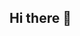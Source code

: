 ## Hi there 👋

<!--
Estou em processo de transição de carreira, cursando a formação de Full Stack pela Dev Club, uma escola de programação online. Estou aprendendo e praticando as principais tecnologias web, como Node.js, React.js, HTML5, CSS, JavaScript, alguns Frameworks, SQL e NoSQL. 

Meu objetivo é me tornar um desenvolvedor web competente e criativo, capaz de criar soluções digitais para diversos problemas e desafios.

Atualmente faço a parte do Front End e estou aprimorando meus conhecimentos para agregar a parte do Back End, para me tornar um desenvolvedor FullStack, gosto muito de tecnologias e onde ela pode me levar.
-->
